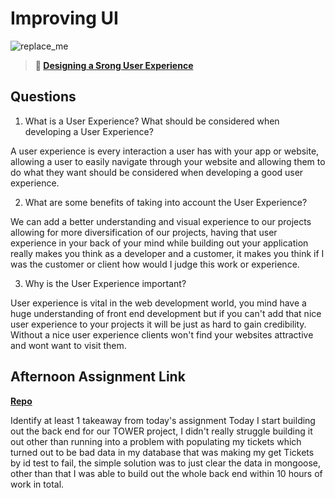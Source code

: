 # Improving UI

![replace_me](https://codeworks.blob.core.windows.net/public/assets/img/illustrations/placeholder.svg)

> **📖 [Designing a Srong User Experience](https://codeworksacademy.com/fs-student-guide/resources/wk7/03-Creating-Good-UX)**

## Questions

1. What is a User Experience? What should be considered when developing a User Experience?

A user experience is every interaction a user has with your app or website, allowing a user to easily navigate through your website and allowing them to do what they want should be considered when developing a good user experience. 

2. What are some benefits of taking into account the User Experience?

We can add a better understanding and visual experience to our projects allowing for more diversification of our projects, having that user experience in your back of your mind while building out your application really makes you think as a developer and a customer, it makes you think if I was the customer or client how would I judge this work or experience. 

3. Why is the User Experience important?

User experience is vital in the web development world, you mind have a huge understanding of front end development but if you can't add that nice user experience to your projects it will be just as hard to gain credibility. Without a nice user experience clients won't find your websites attractive and wont want to visit them. 

## Afternoon Assignment Link

**[Repo](https://github.com/DiegoDomingu3z/<ASSIGNMENT_REPO>)**

Identify at least 1 takeaway from today's assignment
Today I start building out the back end for our TOWER project, I didn't really struggle building it out other than running into a problem with populating my tickets which turned out to be bad data in my database that was making my get Tickets by id test to fail, the simple solution was to just clear the data in mongoose, other than that I was able to build out the whole back end within 10 hours of work in total.